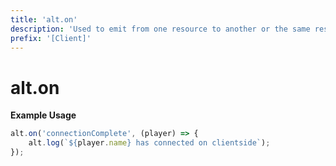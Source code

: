 ```yaml
---
title: 'alt.on'
description: 'Used to emit from one resource to another or the same resource.'
prefix: '[Client]'
---
```


# alt.on

**Example Usage**

```js
alt.on('connectionComplete', (player) => {
    alt.log(`${player.name} has connected on clientside`);
});
```
